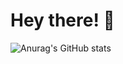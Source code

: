 # Hey there! 👋


![Anurag's GitHub stats](https://github-readme-stats.vercel.app/api?username=shifugithub&count_private=true)
